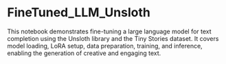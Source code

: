 # FineTuned_LLM_Unsloth
This notebook demonstrates fine-tuning a large language model for text completion using the Unsloth library and the Tiny Stories dataset. It covers model loading, LoRA setup, data preparation, training, and inference, enabling the generation of creative and engaging text.

